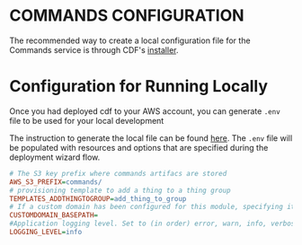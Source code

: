 # COMMANDS CONFIGURATION

The recommended way to create a local configuration file for the Commands service is through CDF's [installer](../../installer/README.md#deployment-using-wizard).

# Configuration for Running Locally

Once you had deployed cdf to your AWS account, you can generate `.env` file to be used for your local development

The instruction to generate the local file can be found [here](../../installer/README.md#local-development). The `.env` file will be populated with resources and options that are specified during the deployment wizard flow.

```ini
# The S3 key prefix where commands artifacs are stored
AWS_S3_PREFIX=commands/
# provisioning template to add a thing to a thing group
TEMPLATES_ADDTHINGTOGROUP=add_thing_to_group
# If a custom domain has been configured for this module, specifying its base path here will remove the base path from the request to allow the module to map the incoming request to the correct lambda handler.
CUSTOMDOMAIN_BASEPATH=
#Application logging level. Set to (in order) error, warn, info, verbose, debug  or silly.
LOGGING_LEVEL=info
```
